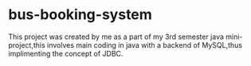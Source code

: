 # bus-booking-system
This  project was created by me as a part of my 3rd semester java mini-project,this involves main coding in java with a backend of MySQL,thus implimenting the concept of JDBC.
